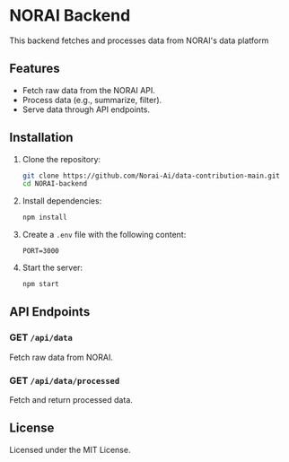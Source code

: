 # NORAI  Backend

This backend fetches and processes data from NORAI's data platform  

## Features

- Fetch raw data from the NORAI API.
- Process data (e.g., summarize, filter).
- Serve data through API endpoints.

## Installation

1. Clone the repository:
   ```bash
   git clone https://github.com/Norai-Ai/data-contribution-main.git
   cd NORAI-backend
   ```

2. Install dependencies:
   ```bash
   npm install
   ```

3. Create a `.env` file with the following content:
   ```plaintext
   PORT=3000
   ```

4. Start the server:
   ```bash
   npm start
   ```

## API Endpoints

### GET `/api/data`
Fetch raw data from NORAI.

### GET `/api/data/processed`
Fetch and return processed data.

## License

Licensed under the MIT License.